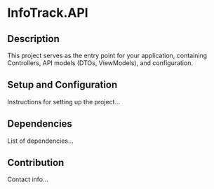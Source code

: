 # InfoTrack.API

## Description

This project serves as the entry point for your application, containing Controllers, API models (DTOs, ViewModels), and configuration.

## Setup and Configuration

Instructions for setting up the project...

## Dependencies

List of dependencies...

## Contribution

Contact info...